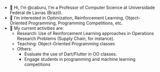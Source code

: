 - 👋 Hi, I’m @caburu, I'm a Professor of Computer Science at Universidade Federal de Lavras (Brazil).
- 👀 I’m interested in Optimization, Reinforcement Learning, Object-Oriented Programming, Programming Competitions, etc.
- 🌱 My current activities are:
  - Research: Use of Reinforcement Learning approaches in Operations Research Problems (Supply Chain, for instance).
  - Teaching: Object-Oriented Programming classes
  - Others: 
    - Evaluate the use of Dart/Flutter in OO classes.
    - Engage students in programming and machine learning competitions
<!---
- 💞️ I’m looking to collaborate on ...
- 📫 How to reach me ...
--->

<!---
caburu/caburu is a ✨ special ✨ repository because its `README.md` (this file) appears on your GitHub profile.
You can click the Preview link to take a look at your changes.
--->
